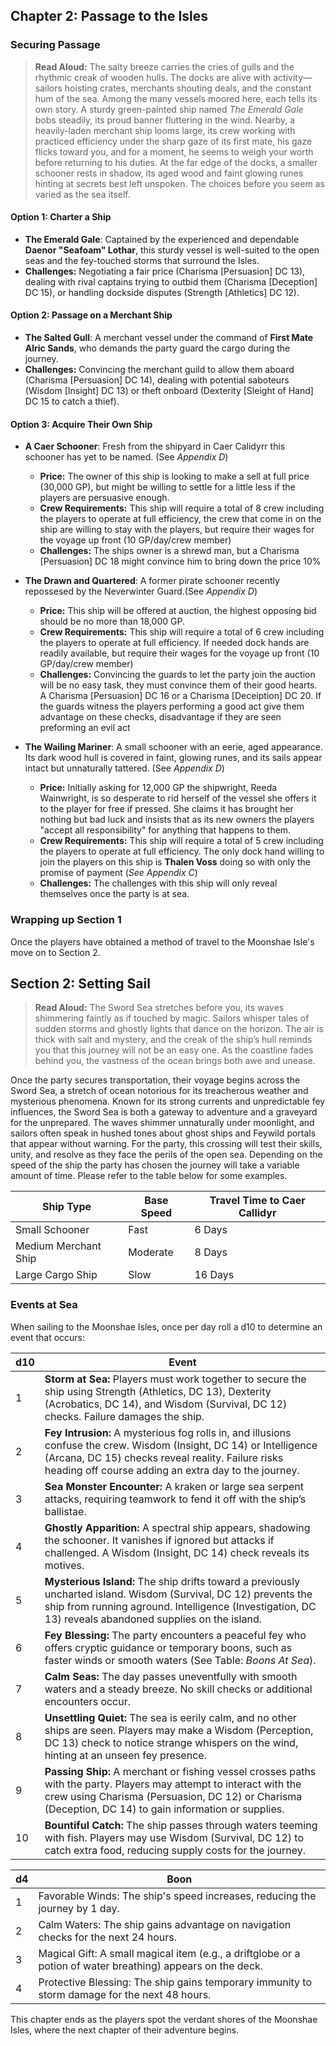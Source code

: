 ## Chapter 2: Passage to the Isles

### Securing Passage

> **Read Aloud:**
> The salty breeze carries the cries of gulls and the rhythmic creak of wooden hulls. The docks are alive with activity—sailors hoisting crates, merchants shouting deals, and the constant hum of the sea. Among the many vessels moored here, each tells its own story. A sturdy green-painted ship named *The Emerald Gale* bobs steadily, its proud banner fluttering in the wind. Nearby, a heavily-laden merchant ship looms large, its crew working with practiced efficiency under the sharp gaze of its first mate, his gaze flicks toward you, and for a moment, he seems to weigh your worth before returning to his duties. At the far edge of the docks, a smaller schooner rests in shadow, its aged wood and faint glowing runes hinting at secrets best left unspoken. The choices before you seem as varied as the sea itself.

#### Option 1: Charter a Ship

- **The Emerald Gale**: Captained by the experienced and dependable **Daenor "Seafoam" Lothar**, this sturdy vessel is well-suited to the open seas and the fey-touched storms that surround the Isles.
- **Challenges:** Negotiating a fair price (Charisma [Persuasion] DC 13), dealing with rival captains trying to outbid them (Charisma [Deception] DC 15), or handling dockside disputes (Strength [Athletics] DC 12).

#### Option 2: Passage on a Merchant Ship

- **The Salted Gull**: A merchant vessel under the command of **First Mate Alric Sands**, who demands the party guard the cargo during the journey.
- **Challenges:** Convincing the merchant guild to allow them aboard (Charisma [Persuasion] DC 14), dealing with potential saboteurs (Wisdom [Insight] DC 13) or theft onboard (Dexterity [Sleight of Hand] DC 15 to catch a thief).

#### Option 3: Acquire Their Own Ship

- **A Caer Schooner**: Fresh from the shipyard in Caer Calidyrr this schooner has yet to be named. (See *Appendix D*)
  - **Price:** The owner of this ship is looking to make a sell at full price (30,000 GP), but might be willing to settle for a little less if the players are persuasive enough. 
  - **Crew Requirements:** This ship will require a total of 8 crew including the players to operate at full efficiency, the crew that come in on the ship are willing to stay with the players, but require their wages for the voyage up front (10 GP/day/crew member)
  - **Challenges:** The ships owner is a shrewd man, but a Charisma [Persuasion] DC 18 might convince him to bring down the price 10%

- **The Drawn and Quartered**: A former pirate schooner recently repossesed by the Neverwinter Guard.(See *Appendix D*)
  - **Price:** This ship will be offered at auction, the highest opposing bid should be no more than 18,000 GP.
  - **Crew Requirements:** This ship will require a total of 6 crew including the players to operate at full efficiency. If needed dock hands are readily available, but require their wages for the voyage up front (10 GP/day/crew member)
  - **Challenges:** Convincing the guards to let the party join the auction will be no easy task, they must convince them of their good hearts. A Charisma [Persuasion] DC 16 or a Charisma [Deceiption] DC 20. If the guards witness the players performing a good act give them advantage on these checks, disadvantage if they are seen preforming an evil act

- **The Wailing Mariner**: A small schooner with an eerie, aged appearance. Its dark wood hull is covered in faint, glowing runes, and its sails appear intact but unnaturally tattered. (See *Appendix D*)
  - **Price:** Initially asking for 12,000 GP the shipwright, Reeda Wainwright, is so desperate to rid herself of the vessel she offers it to the player for free if pressed. She claims it has brought her nothing but bad luck and insists that as its new owners the players "accept all responsibility" for anything that happens to them.
  - **Crew Requirements:** This ship will require a total of 5 crew including the players to operate at full efficiency. The only dock hand willing to join the players on this ship is **Thalen Voss** doing so with only the promise of payment (*See Appendix C*)
  - **Challenges:** The challenges with this ship will only reveal themselves once the party is at sea.

### Wrapping up Section 1
Once the players have obtained a method of travel to the Moonshae Isle's move on to Section 2.

## Section 2: Setting Sail

> **Read Aloud:**
> The Sword Sea stretches before you, its waves shimmering faintly as if touched by magic. Sailors whisper tales of sudden storms and ghostly lights that dance on the horizon. The air is thick with salt and mystery, and the creak of the ship’s hull reminds you that this journey will not be an easy one. As the coastline fades behind you, the vastness of the ocean brings both awe and unease.

Once the party secures transportation, their voyage begins across the Sword Sea, a stretch of ocean notorious for its treacherous weather and mysterious phenomena. Known for its strong currents and unpredictable fey influences, the Sword Sea is both a gateway to adventure and a graveyard for the unprepared. The waves shimmer unnaturally under moonlight, and sailors often speak in hushed tones about ghost ships and Feywild portals that appear without warning. For the party, this crossing will test their skills, unity, and resolve as they face the perils of the open sea. Depending on the speed of the ship the party has chosen the journey will take a variable amount of time. Please refer to the table below for some examples.

| **Ship Type**        | **Base Speed** | **Travel Time to Caer Callidyr** |
| -------------------- | -------------- | -------------------------------- |
| Small Schooner       | Fast           | 6 Days                           |
| Medium Merchant Ship | Moderate       | 8 Days                           |
| Large Cargo Ship     | Slow           | 16 Days                          |

### Events at Sea

When sailing to the Moonshae Isles, once per day roll a d10 to determine an event that occurs:

| d10 | Event |
| --- | ----- |
| 1   | **Storm at Sea:** Players must work together to secure the ship using Strength (Athletics, DC 13), Dexterity (Acrobatics, DC 14), and Wisdom (Survival, DC 12) checks. Failure damages the ship. |
| 2   | **Fey Intrusion:** A mysterious fog rolls in, and illusions confuse the crew. Wisdom (Insight, DC 14) or Intelligence (Arcana, DC 15) checks reveal reality. Failure risks heading off course adding an extra day to the journey. |
| 3   | **Sea Monster Encounter:** A kraken or large sea serpent attacks, requiring teamwork to fend it off with the ship’s ballistae. |
| 4   | **Ghostly Apparition:** A spectral ship appears, shadowing the schooner. It vanishes if ignored but attacks if challenged. A Wisdom (Insight, DC 14) check reveals its motives. |
| 5   | **Mysterious Island:** The ship drifts toward a previously uncharted island. Wisdom (Survival, DC 12) prevents the ship from running aground. Intelligence (Investigation, DC 13) reveals abandoned supplies on the island. |
| 6   | **Fey Blessing:** The party encounters a peaceful fey who offers cryptic guidance or temporary boons, such as faster winds or smooth waters (See Table: *Boons At Sea*). |
| 7   | **Calm Seas:** The day passes uneventfully with smooth waters and a steady breeze. No skill checks or additional encounters occur. |
| 8   | **Unsettling Quiet:** The sea is eerily calm, and no other ships are seen. Players may make a Wisdom (Perception, DC 13) check to notice strange whispers on the wind, hinting at an unseen fey presence. |
| 9   | **Passing Ship:** A merchant or fishing vessel crosses paths with the party. Players may attempt to interact with the crew using Charisma (Persuasion, DC 12) or Charisma (Deception, DC 14) to gain information or supplies. |
| 10  | **Bountiful Catch:** The ship passes through waters teeming with fish. Players may use Wisdom (Survival, DC 12) to catch extra food, reducing supply costs for the journey. |

| d4 | Boon |
| -- | ---- |
| 1  | Favorable Winds: The ship's speed increases, reducing the journey by 1 day. |
| 2  | Calm Waters: The ship gains advantage on navigation checks for the next 24 hours. |
| 3  | Magical Gift: A small magical item (e.g., a driftglobe or a potion of water breathing) appears on the deck. |
| 4  | Protective Blessing: The ship gains temporary immunity to storm damage for the next 48 hours. |


This chapter ends as the players spot the verdant shores of the Moonshae Isles, where the next chapter of their adventure begins.
